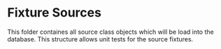 # Fixture Sources
This folder containes all source class objects which will be load into the database. This structure allows unit tests for the source fixtures.